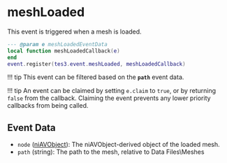 <!---
	This file is autogenerated. Do not edit this file manually. Your changes will be ignored.
	More information: https://github.com/MWSE/MWSE/tree/master/docs
-->

# meshLoaded
<div class="search_terms" style="display: none">meshloaded</div>

This event is triggered when a mesh is loaded.

```lua
--- @param e meshLoadedEventData
local function meshLoadedCallback(e)
end
event.register(tes3.event.meshLoaded, meshLoadedCallback)
```

!!! tip
	This event can be filtered based on the **`path`** event data.

!!! tip
	An event can be claimed by setting `e.claim` to `true`, or by returning `false` from the callback. Claiming the event prevents any lower priority callbacks from being called.

## Event Data

* `node` ([niAVObject](../../types/niAVObject)): The niAVObject-derived object of the loaded mesh.
* `path` (string): The path to the mesh, relative to Data Files\Meshes

